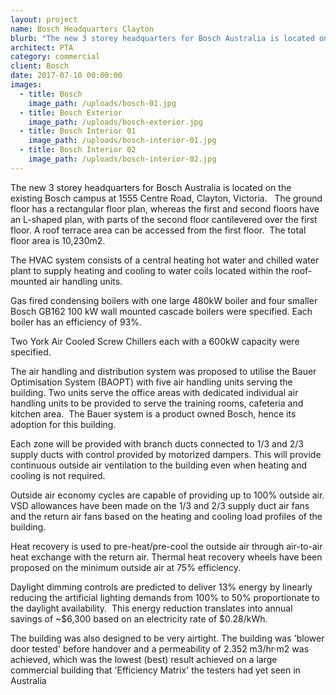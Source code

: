 ```yaml
---
layout: project
name: Bosch Headquarters Clayton
blurb: "The new 3 storey headquarters for Bosch Australia is located on the existing Bosch campus at 1555 Centre Road, Clayton, Victoria.\_ \_The ground floor has a rectangular floor plan, whereas the first and second floors have an L-shaped plan, with parts of the second floor cantilevered over the first floor. A roof terrace area can be accessed from the first floor."
architect: PTA
category: commercial
client: Bosch
date: 2017-07-10 00:00:00
images:
  - title: Bosch
    image_path: /uploads/bosch-01.jpg
  - title: Bosch Exterior
    image_path: /uploads/bosch-exterior.jpg
  - title: Bosch Interior 01
    image_path: /uploads/bosch-interior-01.jpg
  - title: Bosch Interior 02
    image_path: /uploads/bosch-interior-02.jpg
---
```



The new 3 storey headquarters for Bosch Australia is located on the existing Bosch campus at 1555 Centre Road, Clayton, Victoria.   The ground floor has a rectangular floor plan, whereas the first and second floors have an L-shaped plan, with parts of the second floor cantilevered over the first floor. A roof terrace area can be accessed from the first floor.  The total floor area is 10,230m2.

The HVAC system consists of a central heating hot water and chilled water plant to supply heating and cooling to water coils located within the roof-mounted air handling units.

Gas fired condensing boilers with one large 480kW boiler and four smaller Bosch GB162 100 kW wall mounted cascade boilers were specified. Each boiler has an efficiency of 93%.

Two York Air Cooled Screw Chillers each with a 600kW capacity were specified.

The air handling and distribution system was proposed to utilise the Bauer Optimisation System (BAOPT) with five air handling units serving the building. Two units serve the office areas with dedicated individual air handling units to be provided to serve the training rooms, cafeteria and kitchen area.  The Bauer system is a product owned Bosch, hence its adoption for this building.

Each zone will be provided with branch ducts connected to 1/3 and 2/3 supply ducts with control provided by motorized dampers. This will provide continuous outside air ventilation to the building even when heating and cooling is not required.

Outside air economy cycles are capable of providing up to 100% outside air. VSD allowances have been made on the 1/3 and 2/3 supply duct air fans and the return air fans based on the heating and cooling load profiles of the building.

Heat recovery is used to pre-heat/pre-cool the outside air through air-to-air heat exchange with the return air. Thermal heat recovery wheels have been proposed on the minimum outside air at 75% efficiency.

Daylight dimming controls are predicted to deliver 13% energy by linearly reducing the artificial lighting demands from 100% to 50% proportionate to the daylight availability.  This energy reduction translates into annual savings of ~$6,300 based on an electricity rate of $0.28/kWh.

The building was also designed to be very airtight. The building was 'blower door tested' before handover and a permeability of 2.352 m3/hr·m2 was achieved, which was the lowest (best) result achieved on a large commercial building that 'Efficiency Matrix' the testers had yet seen in Australia